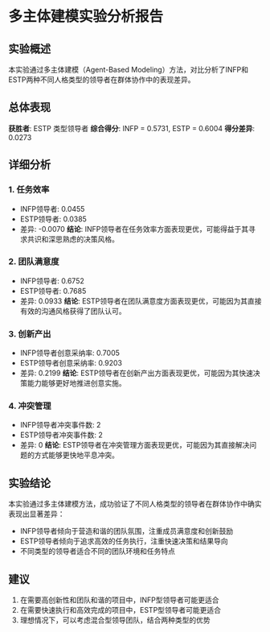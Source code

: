 # 多主体建模实验分析报告

## 实验概述
本实验通过多主体建模（Agent-Based Modeling）方法，对比分析了INFP和ESTP两种不同人格类型的领导者在群体协作中的表现差异。

## 总体表现
**获胜者**: ESTP 类型领导者
**综合得分**: INFP = 0.5731, ESTP = 0.6004
**得分差异**: 0.0273

## 详细分析

### 1. 任务效率
- INFP领导者: 0.0455
- ESTP领导者: 0.0385
- 差异: -0.0070
**结论**: INFP领导者在任务效率方面表现更优，可能得益于其寻求共识和深思熟虑的决策风格。

### 2. 团队满意度
- INFP领导者: 0.6752
- ESTP领导者: 0.7685
- 差异: 0.0933
**结论**: ESTP领导者在团队满意度方面表现更优，可能因为其直接有效的沟通风格获得了团队认可。

### 3. 创新产出
- INFP领导者创意采纳率: 0.7005
- ESTP领导者创意采纳率: 0.9203
- 差异: 0.2199
**结论**: ESTP领导者在创新产出方面表现更优，可能因为其快速决策能力能够更好地推进创意实施。

### 4. 冲突管理
- INFP领导者冲突事件数: 2
- ESTP领导者冲突事件数: 2
- 差异: 0
**结论**: ESTP领导者在冲突管理方面表现更优，可能因为其直接解决问题的方式能够更快地平息冲突。

## 实验结论
本实验通过多主体建模方法，成功验证了不同人格类型的领导者在群体协作中确实表现出显著差异：
- INFP领导者倾向于营造和谐的团队氛围，注重成员满意度和创新鼓励
- ESTP领导者倾向于追求高效的任务执行，注重快速决策和结果导向
- 不同类型的领导者适合不同的团队环境和任务特点

## 建议
1. 在需要高创新性和团队和谐的项目中，INFP型领导者可能更适合
2. 在需要快速执行和高效完成的项目中，ESTP型领导者可能更适合
3. 理想情况下，可以考虑混合型领导团队，结合两种类型的优势